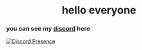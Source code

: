 <h1 align="center">hello everyone</h1>

### you can see my [discord](https://discord.com/users/814449389002424322) here

[![Discord Presence](https://lanyard-profile-readme.vercel.app/api/814449389002424322?theme=dark&bg=36454f&animated=true&hideDiscrim=true&borderRadius=30px&idleMessage=In%20the%20gleaming%20dawn,%20we'll%20wake%20up)](https://discord.com/users/814449389002424322)

